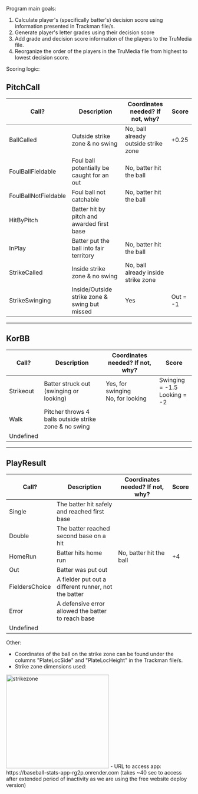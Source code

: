 Program main goals: 
1) Calculate player's (specifically batter's) decision score using information presented in Trackman file/s.
2) Generate player's letter grades using their decision score
3) Add grade and decision score information of the players to the TruMedia file.
4) Reorganize the order of the players in the TruMedia file from highest to lowest decision score.

Scoring logic: 
## PitchCall

| Call?                  | Description                                              | Coordinates needed? If not, why?                    | Score        |
|------------------------|----------------------------------------------------------|-----------------------------------------------------|--------------|
| BallCalled             | Outside strike zone & no swing                           | No, ball already outside strike zone                | +0.25        |
| FoulBallFieldable      | Foul ball potentially be caught for an out               | No, batter hit the ball                             |              |
| FoulBallNotFieldable   | Foul ball not catchable                                  | No, batter hit the ball                             |              |
| HitByPitch             | Batter hit by pitch and awarded first base               |                                                     |              |
| InPlay                 | Batter put the ball into fair territory                  | No, batter hit the ball                             |              |
| StrikeCalled           | Inside strike zone & no swing                            | No, ball already inside strike zone                 |              |
| StrikeSwinging         | Inside/Outside strike zone & swing but missed            | Yes                                                 | Out = -1 |

---

## KorBB

| Call?      | Description                                     | Coordinates needed? If not, why?                            | Score                  |
|------------|-------------------------------------------------|-------------------------------------------------------------|------------------------|
| Strikeout  | Batter struck out (swinging or looking)         | Yes, for swinging<br>No, for looking                        | Swinging = -1.5<br>Looking = -2 |
| Walk       | Pitcher throws 4 balls outside strike zone & no swing |                                                         |                        |
| Undefined  |                                                 |                                                             |                        |

---

## PlayResult

| Call?           | Description                                               | Coordinates needed? If not, why?        | Score |
|-----------------|-----------------------------------------------------------|-----------------------------------------|--------|
| Single          | The batter hit safely and reached first base              |                                         |        |
| Double          | The batter reached second base on a hit                   |                                         |        |
| HomeRun         | Batter hits home run                                      | No, batter hit the ball                 | +4     |
| Out             | Batter was put out                                        |                                         |        |
| FieldersChoice  | A fielder put out a different runner, not the batter      |                                         |        |
| Error           | A defensive error allowed the batter to reach base        |                                         |        |
| Undefined       |                                                           |                                         |        |

Other: 
- Coordinates of the ball on the strike zone can be found under the columns "PlateLocSide" and "PlateLocHeight" in the Trackman file/s.
- Strike zone dimensions used:
<img width="279" height="254" alt="strikezone" src="https://github.com/user-attachments/assets/b28e51b3-66b5-44a4-ab06-12dc549b2acb" />
- URL to access app: https://baseball-stats-app-rg2p.onrender.com (takes ~40 sec to access after extended period of inactivity as we are using the free website deploy version)
